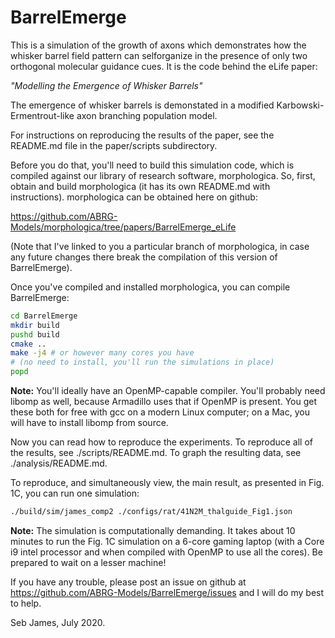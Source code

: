 # BarrelEmerge

This is a simulation of the growth of axons which demonstrates how the
whisker barrel field pattern can selforganize in the presence of only
two orthogonal molecular guidance cues. It is the code behind the
eLife paper:

*"Modelling the Emergence of Whisker Barrels"*

The emergence of whisker barrels is demonstated in a modified
Karbowski-Ermentrout-like axon branching population model.

For instructions on reproducing the results of the paper, see the
README.md file in the paper/scripts subdirectory.

Before you do that, you'll need to build this simulation code, which
is compiled against our library of research software,
morphologica. So, first, obtain and build morphologica (it has its own
README.md with instructions). morphologica can be obtained here on
github:

https://github.com/ABRG-Models/morphologica/tree/papers/BarrelEmerge_eLife

(Note that I've linked to you a particular branch of morphologica, in
case any future changes there break the compilation of this version of
BarrelEmerge).

Once you've compiled and installed morphologica, you can compile
BarrelEmerge:

```bash
cd BarrelEmerge
mkdir build
pushd build
cmake ..
make -j4 # or however many cores you have
# (no need to install, you'll run the simulations in place)
popd
```

**Note:** You'll ideally have an OpenMP-capable compiler. You'll
probably need libomp as well, because Armadillo uses that if OpenMP is
present. You get these both for free with gcc on a modern Linux
computer; on a Mac, you will have to install libomp from source.

Now you can read how to reproduce the experiments. To reproduce all of
the results, see ./scripts/README.md. To graph the resulting data, see
./analysis/README.md.

To reproduce, and simultaneously view, the main result, as presented
in Fig. 1C, you can run one simulation:

```bash
./build/sim/james_comp2 ./configs/rat/41N2M_thalguide_Fig1.json
```

**Note:** The simulation is computationally demanding. It takes about
  10 minutes to run the Fig. 1C simulation on a 6-core gaming laptop
  (with a Core i9 intel processor and when compiled with OpenMP to use
  all the cores). Be prepared to wait on a lesser machine!

If you have any trouble, please post an issue on github at
https://github.com/ABRG-Models/BarrelEmerge/issues and I will do my
best to help.

Seb James, July 2020.
